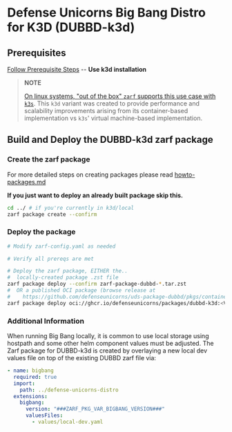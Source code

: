 # Defense Unicorns Big Bang Distro for K3D (DUBBD-k3d)

## Prerequisites

[Follow Prerequisite Steps](../docs/prereq-steps.md) -- **Use k3d installation**

> **NOTE**
>
> [On linux systems, "out of the box" `zarf` supports this use case with `k3s`](https://docs.zarf.dev/docs/zarf-tutorials/creating-a-k8s-cluster-with-zarf). This `k3d` variant was created to provide performance and scalability improvements arising from its container-based implementation vs `k3s`' virtual machine-based implementation.

## Build and Deploy the DUBBD-k3d zarf package

### Create the zarf package

For more detailed steps on creating packages please read [howto-packages.md](../docs/howto-packages.md)

**If you just want to deploy an already built package skip this.**

```bash
cd ../ # if you're currently in k3d/local
zarf package create --confirm
```

### Deploy the package

```bash
# Modify zarf-config.yaml as needed

# Verify all prereqs are met

# Deploy the zarf package, EITHER the..
#  locally-created package .zst file
zarf package deploy --confirm zarf-package-dubbd-*.tar.zst
#  OR a published OCI package (browse release at
#    https://github.com/defenseunicorns/uds-package-dubbd/pkgs/container/packages%2Fdubbd-k3d)
zarf package deploy oci://ghcr.io/defenseunicorns/packages/dubbd-k3d:<VERSION> --oci-concurrency=15
```

### Additional Information

When running Big Bang locally, it is common to use local storage using hostpath and some other helm component values must be adjusted. The Zarf package for DUBBD-k3d is created by overlaying a new local dev values file on top of the existing DUBBD zarf file via:

```yaml
- name: bigbang
  required: true
  import:
    path: ../defense-unicorns-distro
  extensions:
    bigbang:
      version: "###ZARF_PKG_VAR_BIGBANG_VERSION###"
      valuesFiles:
        - values/local-dev.yaml
```
